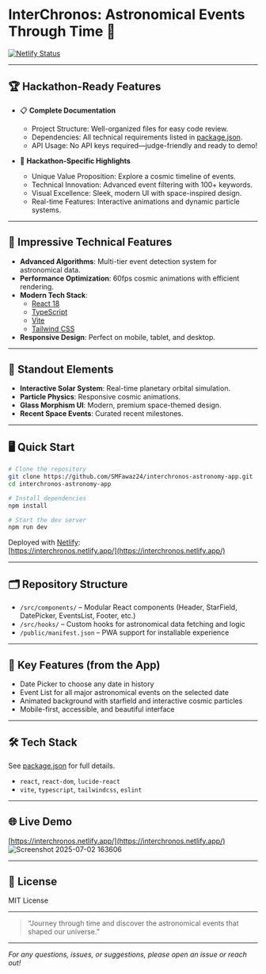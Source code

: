 # InterChronos: Astronomical Events Through Time 🚀

[![Netlify Status](https://api.netlify.com/api/v1/badges/b47862c8-37da-4bbc-80e6-7483fd866c77/deploy-status)](https://app.netlify.com/projects/interchronos/deploys)

---

## 🏆 Hackathon-Ready Features

- 📋 **Complete Documentation**
  - Project Structure: Well-organized files for easy code review.
  - Dependencies: All technical requirements listed in [package.json](./package.json).
  - API Usage: No API keys required—judge-friendly and ready to demo!

- 🎯 **Hackathon-Specific Highlights**
  - Unique Value Proposition: Explore a cosmic timeline of events.
  - Technical Innovation: Advanced event filtering with 100+ keywords.
  - Visual Excellence: Sleek, modern UI with space-inspired design.
  - Real-time Features: Interactive animations and dynamic particle systems.

---

## 🚀 Impressive Technical Features

- **Advanced Algorithms**: Multi-tier event detection system for astronomical data.
- **Performance Optimization**: 60fps cosmic animations with efficient rendering.
- **Modern Tech Stack**:  
  - [React 18](https://react.dev/)
  - [TypeScript](https://www.typescriptlang.org/)
  - [Vite](https://vitejs.dev/)
  - [Tailwind CSS](https://tailwindcss.com/)
- **Responsive Design**: Perfect on mobile, tablet, and desktop.

---

## 🌟 Standout Elements

- **Interactive Solar System**: Real-time planetary orbital simulation.
- **Particle Physics**: Responsive cosmic animations.
- **Glass Morphism UI**: Modern, premium space-themed design.
- **Recent Space Events**: Curated recent milestones.

---

## 🖥️ Quick Start

```bash
# Clone the repository
git clone https://github.com/SMFawaz24/interchronos-astronomy-app.git
cd interchronos-astronomy-app

# Install dependencies
npm install

# Start the dev server
npm run dev
```

Deployed with [Netlify](https://www.netlify.com/):  
[https://interchronos.netlify.app/](https://interchronos.netlify.app/)

---

## 🗂️ Repository Structure

- `/src/components/` – Modular React components (Header, StarField, DatePicker, EventsList, Footer, etc.)
- `/src/hooks/` – Custom hooks for astronomical data fetching and logic
- `/public/manifest.json` – PWA support for installable experience

---

## 📆 Key Features (from the App)

- Date Picker to choose any date in history
- Event List for all major astronomical events on the selected date
- Animated background with starfield and interactive cosmic particles
- Mobile-first, accessible, and beautiful interface

---

## 🛠️ Tech Stack

See [package.json](./package.json) for full details.

- `react`, `react-dom`, `lucide-react`
- `vite`, `typescript`, `tailwindcss`, `eslint`

---

## 🌐 Live Demo

[https://interchronos.netlify.app/](https://interchronos.netlify.app/)
![Screenshot 2025-07-02 163606](https://github.com/user-attachments/assets/a4387e81-c21e-4f11-8a68-8e964e91c1d6)


---

## 📄 License

MIT License

---

> “Journey through time and discover the astronomical events that shaped our universe.”

---

_For any questions, issues, or suggestions, please open an issue or reach out!_
